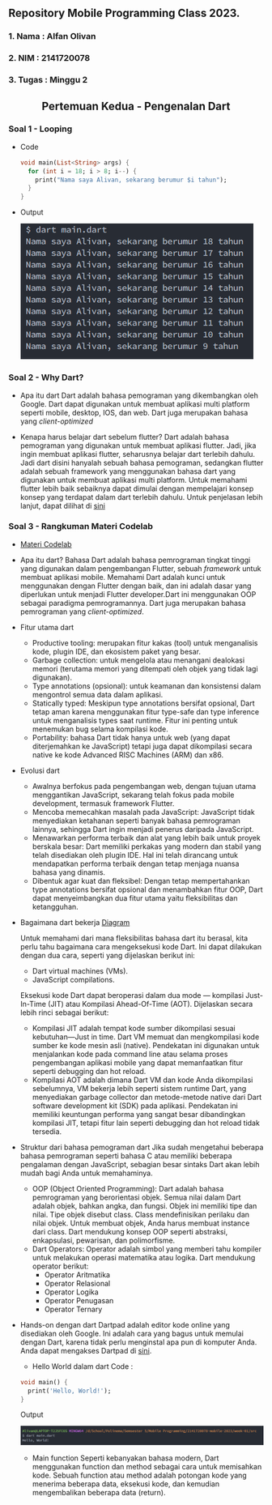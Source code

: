## Repository Mobile Programming Class 2023.

### 1. Nama : Alfan Olivan

### 2. NIM : 2141720078

### 3. Tugas : Minggu 2

<div align="center">
  <h2>Pertemuan Kedua - Pengenalan Dart</h2>
</div>

### Soal 1 - Looping

- Code

  ```dart
  void main(List<String> args) {
    for (int i = 18; i > 8; i--) {
      print("Nama saya Alivan, sekarang berumur $i tahun");
    }
  }

  ```

- Output

  ![Output!](/week-02/docs/soal1.png "Output")

### Soal 2 - Why Dart?

- Apa itu dart
  Dart adalah bahasa pemograman yang dikembangkan oleh Google. Dart dapat digunakan untuk membuat aplikasi multi platform seperti mobile, desktop, IOS, dan web. Dart juga merupakan bahasa yang _client-optimized_

- Kenapa harus belajar dart sebelum flutter?
  Dart adalah bahasa pemograman yang digunakan untuk membuat aplikasi flutter. Jadi, jika ingin membuat aplikasi flutter, seharusnya belajar dart terlebih dahulu. Jadi dart disini hanyalah sebuah bahasa pemograman, sedangkan flutter adalah sebuah framework yang menggunakan bahasa dart yang digunakan untuk membuat aplikasi multi platform. Untuk memahami flutter lebih baik sebaiknya dapat dimulai dengan mempelajari konsep konsep yang terdapat dalam dart terlebih dahulu. Untuk penjelasan lebih lanjut, dapat dilihat di [sini](https://www.quora.com/Do-I-need-to-learn-Dart-before-learning-Flutter-Or-is-it-intuitive-like-Python)

### Soal 3 - Rangkuman Materi Codelab

- [Materi Codelab](https://jti-polinema.github.io/flutter-codelab/06-pengantar-bahasa-pemrograman-dart-bag-1/)
- Apa itu dart?
  Bahasa Dart adalah bahasa pemrograman tingkat tinggi yang digunakan dalam pengembangan Flutter, sebuah _framework_ untuk membuat aplikasi mobile. Memahami Dart adalah kunci untuk menggunakan dengan Flutter dengan baik, dan ini adalah dasar yang diperlukan untuk menjadi Flutter developer.Dart ini menggunakan OOP sebagai paradigma pemrogramannya. Dart juga merupakan bahasa pemrograman yang _client-optimized_.

- Fitur utama dart

  - Productive tooling: merupakan fitur kakas (tool) untuk menganalisis kode, plugin IDE, dan ekosistem paket yang besar.
  - Garbage collection: untuk mengelola atau menangani dealokasi memori (terutama memori yang ditempati oleh objek yang tidak lagi digunakan).
  - Type annotations (opsional): untuk keamanan dan konsistensi dalam mengontrol semua data dalam aplikasi.
  - Statically typed: Meskipun type annotations bersifat opsional, Dart tetap aman karena menggunakan fitur type-safe dan type inference untuk menganalisis types saat runtime. Fitur ini penting untuk menemukan bug selama kompilasi kode.
  - Portability: bahasa Dart tidak hanya untuk web (yang dapat diterjemahkan ke JavaScript) tetapi juga dapat dikompilasi secara native ke kode Advanced RISC Machines (ARM) dan x86.

- Evolusi dart

  - Awalnya berfokus pada pengembangan web, dengan tujuan utama menggantikan JavaScript, sekarang telah fokus pada mobile development, termasuk framework Flutter.
  - Mencoba memecahkan masalah pada JavaScript: JavaScript tidak menyediakan ketahanan seperti banyak bahasa pemrograman lainnya, sehingga Dart ingin menjadi penerus daripada JavaScript.
  - Menawarkan performa terbaik dan alat yang lebih baik untuk proyek berskala besar: Dart memiliki perkakas yang modern dan stabil yang telah disediakan oleh plugin IDE. Hal ini telah dirancang untuk mendapatkan performa terbaik dengan tetap menjaga nuansa bahasa yang dinamis.
  - Dibentuk agar kuat dan fleksibel: Dengan tetap mempertahankan type annotations bersifat opsional dan menambahkan fitur OOP, Dart dapat menyeimbangkan dua fitur utama yaitu fleksibilitas dan ketangguhan.

- Bagaimana dart bekerja
  [Diagram](/week-02/docs/soal3.4.png "Diagram")

  Untuk memahami dari mana fleksibilitas bahasa dart itu berasal, kita perlu tahu bagaimana cara mengeksekusi kode Dart. Ini dapat dilakukan dengan dua cara, seperti yang dijelaskan berikut ini:

  - Dart virtual machines (VMs).
  - JavaScript compilations.

  Eksekusi kode Dart dapat beroperasi dalam dua mode — kompilasi Just-In-Time (JIT) atau Kompilasi Ahead-Of-Time (AOT). Dijelaskan secara lebih rinci sebagai berikut:

  - Kompilasi JIT adalah tempat kode sumber dikompilasi sesuai kebutuhan—Just in time. Dart VM memuat dan mengkompilasi kode sumber ke kode mesin asli (native). Pendekatan ini digunakan untuk menjalankan kode pada command line atau selama proses pengembangan aplikasi mobile yang dapat memanfaatkan fitur seperti debugging dan hot reload.
  - Kompilasi AOT adalah dimana Dart VM dan kode Anda dikompilasi sebelumnya, VM bekerja lebih seperti sistem runtime Dart, yang menyediakan garbage collector dan metode-metode native dari Dart software development kit (SDK) pada aplikasi. Pendekatan ini memiliki keuntungan performa yang sangat besar dibandingkan kompilasi JIT, tetapi fitur lain seperti debugging dan hot reload tidak tersedia.

- Struktur dari bahasa pemograman dart
  Jika sudah mengetahui beberapa bahasa pemrograman seperti bahasa C atau memiliki beberapa pengalaman dengan JavaScript, sebagian besar sintaks Dart akan lebih mudah bagi Anda untuk memahaminya.
  - OOP (Object Oriented Programming): Dart adalah bahasa pemrograman yang berorientasi objek. Semua nilai dalam Dart adalah objek, bahkan angka, dan fungsi. Objek ini memiliki tipe dan nilai. Tipe objek disebut class. Class mendefinisikan perilaku dan nilai objek. Untuk membuat objek, Anda harus membuat instance dari class. Dart mendukung konsep OOP seperti abstraksi, enkapsulasi, pewarisan, dan polimorfisme.
  - Dart Operators: Operator adalah simbol yang memberi tahu kompiler untuk melakukan operasi matematika atau logika. Dart mendukung operator berikut:
    - Operator Aritmatika
    - Operator Relasional
    - Operator Logika
    - Operator Penugasan
    - Operator Ternary
- Hands-on dengan dart
  Dartpad adalah editor kode online yang disediakan oleh Google. Ini adalah cara yang bagus untuk memulai dengan Dart, karena tidak perlu menginstal apa pun di komputer Anda. Anda dapat mengakses Dartpad di [sini](https://dartpad.dev/).

  - Hello World dalam dart
    Code :

  ```dart
  void main() {
    print('Hello, World!');
  }
  ```

  Output

  ![Output!](/week-01/docs/img-01.png "Output")

  - Main function
    Seperti kebanyakan bahasa modern, Dart menggunakan function dan method sebagai cara untuk memisahkan kode. Sebuah function atau method adalah potongan kode yang menerima beberapa data, eksekusi kode, dan kemudian mengembalikan beberapa data (return).
